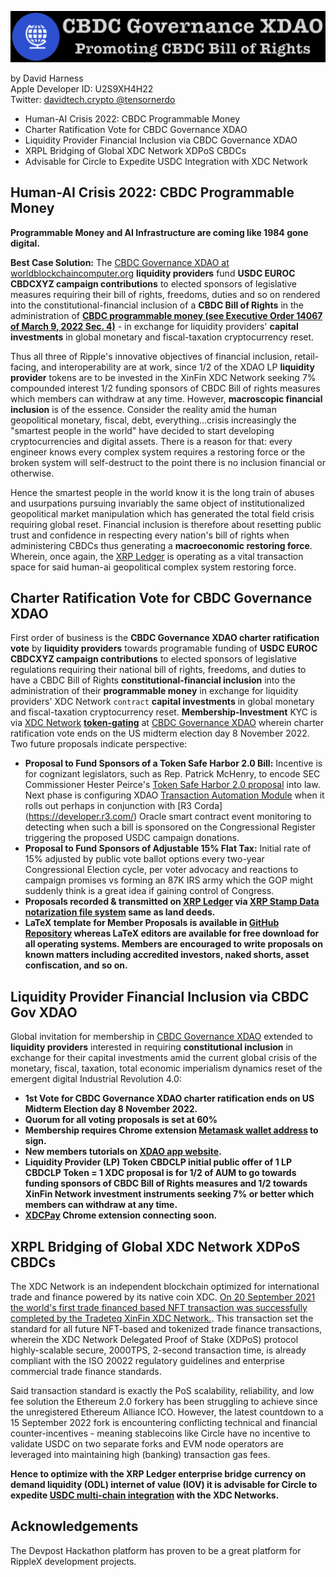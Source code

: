 ![CBDC Governance XDAO Logo](/cbdcgovxdao_logo.png)

by David Harness <br />Apple Developer ID: U2S9XH4H22 <br />Twitter: [davidtech.crypto @tensornerdo](https://twitter.com/tensornerdo)

- Human-AI Crisis 2022:  CBDC Programmable Money
- Charter Ratification Vote for CBDC Governance XDAO
- Liquidity Provider Financial Inclusion via CBDC Governance XDAO
- XRPL Bridging of Global XDC Network XDPoS CBDCs
- Advisable for Circle to Expedite USDC Integration with XDC Network

## Human-AI Crisis 2022: CBDC Programmable Money
**Programmable Money and AI Infrastructure are coming like 1984 gone digital.**

**Best Case Solution:** The [CBDC Governance XDAO at worldblockchaincomputer.org](https://worldblockchaincomputer.org) **liquidity providers** fund **USDC EUROC CBDCXYZ campaign contributions** to elected sponsors of legislative measures requiring their  bill of rights, freedoms, duties and so on rendered into the constitutional-financial inclusion of a **CBDC Bill of Rights** in the administration of **[CBDC programmable money (see Executive Order 14067 of March 9, 2022 Sec. 4)](https://www.federalregister.gov/documents/2022/03/14/2022-05471/ensuring-responsible-development-of-digital-assets)** - in exchange for liquidity providers' **capital investments** in global monetary and fiscal-taxation cryptocurrency reset. 

Thus all three of Ripple's innovative objectives of financial inclusion, retail-facing, and interoperability are at work, since 1/2 of the XDAO LP **liquidity provider** tokens are to be invested in the XinFin XDC Network seeking 7% compounded interest 1/2 funding sponsors of CBDC Bill of rights measures which members can withdraw at any time. However, **macroscopic financial inclusion** is of the essence. Consider the reality amid the human geopolitical monetary, fiscal, debt, everything...crisis increasingly the "smartest people in the world" have decided to start developing cryptocurrencies and digital assets. There is a reason for that: every engineer knows every complex system requires a restoring force or the broken system will self-destruct to the point there is no inclusion financial or otherwise.

Hence the smartest people in the world know it is the long train of abuses and usurpations pursuing invariably the same object of institutionalized geopolitical market manipulation which has generated the total field crisis requiring global reset. Financial inclusion is therefore about resetting public trust and confidence in respecting every nation's bill of rights when administering CBDCs thus generating a **macroeconomic restoring force**. Wherein, once again, the [XRP Ledger](https://xrpl.org/get-started-using-javascript.html) is operating as a vital transaction space for said human-ai geopolitical complex system restoring force. 

## Charter Ratification Vote for CBDC Governance XDAO
First order of business is the **CBDC Governance XDAO charter ratification vote** by **liquidity providers** towards programable funding of **USDC EUROC CBDCXYZ campaign contributions** to elected sponsors of legislative regulations requiring their national bill of rights, freedoms, and duties to have a CBDC Bill of Rights **constitutional-financial inclusion** into the administration of their **programmable money** in exchange for liquidity providers' XDC Network ```contract``` **capital investments** in global monetary and fiscal-taxation cryptocurrency reset. **Membership-Investment** KYC is via [XDC Network](https://explorer.xinfin.network) **[token-gating](https://twitter.com/MonicaLongSF/status/1562107459942039552)** at [CBDC Governance XDAO](https://worldblockchaincomputer.org) wherein charter ratification vote ends on the US midterm election day 8 November 2022. Two future proposals indicate perspective:
- **Proposal to Fund Sponsors of a Token Safe Harbor 2.0 Bill:** Incentive is for cognizant legislators, such as Rep. Patrick McHenry, to encode SEC Commissioner Hester Peirce's [Token Safe Harbor 2.0 proposal](https://www.sec.gov/news/public-statement/peirce-statement-token-safe-harbor-proposal-2.0) into law. Next phase is configuring XDAO [Transaction Automation Module](https://worldblockchaincomputer.org/) when it rolls out perhaps in conjunction with [R3 Corda] (https://developer.r3.com/) Oracle smart contract event monitoring to detecting when such a bill is sponsored on the Congressional Register triggering the proposed USDC campaign donations.
- **Proposal to Fund Sponsors of Adjustable 15% Flat Tax:** Initial rate of 15% adjusted by public vote ballot options every two-year Congressional Election cycle, per voter advocacy and reactions to campaign promises vs forming an 87K IRS army which the GOP might suddenly think is a great idea if gaining control of Congress. 
- **Proposals recorded & transmitted on [XRP Ledger](https://livenet.xrpl.org) via [XRP Stamp Data notarization file system](https://xrpstamp.com) same as land deeds.**
- **LaTeX template for Member Proposals is available in [GitHub Repository](https://github.com/ehounder/CBDC-Governance-XDAO-Funds-Sponsors-of-CBDC-Bill-of-Rights) whereas LaTeX editors are available for free download for all operating systems. Members are encouraged to write proposals on known matters including accredited investors, naked shorts, asset confiscation, and so on.**

## Liquidity Provider Financial Inclusion via CBDC Gov XDAO
Global invitation for membership in [CBDC Governance XDAO](https://worldblockchaincomputer.org) extended to **liquidity providers** interested in requiring **constitutional inclusion** in exchange for their capital investments amid the current global crisis of the monetary, fiscal, taxation, total economic imperialism dynamics reset of the emergent digital Industrial Revolution 4.0:
- **1st Vote for CBDC Governance XDAO charter ratification ends on US Midterm Election day 8 November 2022.**
- **Quorum for all voting proposals is set at 60%**
- **Membership requires Chrome extension [Metamask wallet address](https://chrome.google.com/webstore/detail/metamask/nkbihfbeogaeaoehlefnkodbefgpgknn) to sign.**
- **New members tutorials on [XDAO app website](https://www.xdao.app).**
- **Liquidity Provider (LP) Token CBDCLP initial public offer of 1 LP CBDCLP Token = 1 XDC proposal is for 1/2 of AUM to go towards funding sponsors of CBDC Bill of Rights measures and 1/2 towards XinFin Network investment instruments seeking 7% or better which members can withdraw at any time.**
- **[XDCPay](https://chrome.google.com/webstore/detail/xdcpay/bocpokimicclpaiekenaeelehdjllofo) Chrome extension connecting soon.**

## XRPL Bridging of Global XDC Network XDPoS CBDCs
The XDC Network is an independent blockchain optimized for international trade and finance powered by its native coin XDC. [On 20 September 2021 the world's first trade financed based NFT transaction was successfully completed by the Tradeteq XinFin XDC Network.](https://treasury-management.com/news/xinfins-xdc-network-and-tradeteq-launch-worlds-first-trade-finance-based-nft-transaction/). This transaction set the standard for all future NFT-based and tokenized trade finance transactions, wherein the XDC Network Delegated Proof of Stake (XDPoS) protocol highly-scalable secure, 2000TPS, 2-second transaction time, is already compliant with the ISO 20022 regulatory guidelines and enterprise commercial trade finance standards.

Said transaction standard is exactly the PoS scalability, reliability, and low fee solution the Ethereum 2.0 forkery has been struggling to achieve since the unregistered Ethereum Alliance ICO. However, the latest countdown to a 15 September 2022 fork is encountering conflicting technical and financial counter-incentives - meaning stablecoins like Circle have no incentive to validate USDC on two separate forks and EVM node operators are leveraged into maintaining high (banking) transaction gas fees.

**Hence to optimize with the XRP Ledger enterprise bridge currency on demand liquidity (ODL) internet of value (IOV) it is advisable for Circle to expedite [USDC multi-chain integration](https://www.circle.com/en/multichain-usdc) with the XDC Networks.**

## Acknowledgements
The Devpost Hackathon platform has proven to be a great platform for RippleX development projects. 

